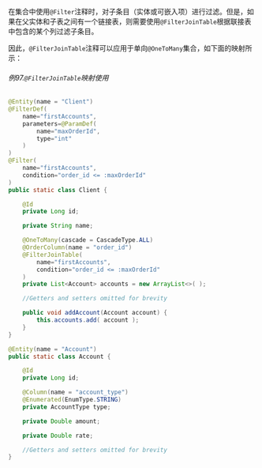 在集合中使用`@Filter`注释时，对子条目（实体或可嵌入项）进行过滤。但是，如果在父实体和子表之间有一个链接表，则需要使用`@FilterJoinTable`根据联接表中包含的某个列过滤子条目。

因此，`@FilterJoinTable`注释可以应用于单向`@OneToMany`集合，如下面的映射所示：

###### 例97.`@FilterJoinTable`映射使用

```java
@Entity(name = "Client")
@FilterDef(
    name="firstAccounts",
    parameters=@ParamDef(
        name="maxOrderId",
        type="int"
    )
)
@Filter(
    name="firstAccounts",
    condition="order_id <= :maxOrderId"
)
public static class Client {

    @Id
    private Long id;

    private String name;

    @OneToMany(cascade = CascadeType.ALL)
    @OrderColumn(name = "order_id")
    @FilterJoinTable(
        name="firstAccounts",
        condition="order_id <= :maxOrderId"
    )
    private List<Account> accounts = new ArrayList<>( );

    //Getters and setters omitted for brevity

    public void addAccount(Account account) {
        this.accounts.add( account );
    }
}

@Entity(name = "Account")
public static class Account {

    @Id
    private Long id;

    @Column(name = "account_type")
    @Enumerated(EnumType.STRING)
    private AccountType type;

    private Double amount;

    private Double rate;

    //Getters and setters omitted for brevity
}
```



